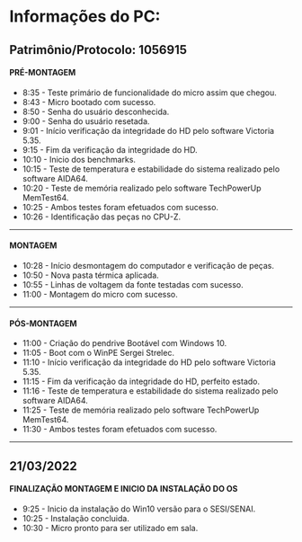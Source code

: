 # Informações do PC:

## Patrimônio/Protocolo: 1056915

#### PRÉ-MONTAGEM
- 8:35 - Teste primário de funcionalidade do micro assim que chegou.    
- 8:43 - Micro bootado com sucesso.
- 8:50 - Senha do usuário desconhecida.
- 9:00 - Senha do usuário resetada.
- 9:01 - Início verificação da integridade do HD pelo software Victoria 5.35.
- 9:15 - Fim da verificação da integridade do HD.
- 10:10 - Inicio dos benchmarks.
- 10:15 - Teste de temperatura e estabilidade do sistema realizado pelo software AIDA64.
- 10:20 - Teste de memória realizado pelo software TechPowerUp MemTest64.
- 10:25 - Ambos testes foram efetuados com sucesso.
- 10:26 - Identificação das peças no CPU-Z.

***

#### MONTAGEM
- 10:28 - Início desmontagem do computador e verificação de peças.
- 10:50 - Nova pasta térmica aplicada.
- 10:55 - Linhas de voltagem da fonte testadas com sucesso.
- 11:00 - Montagem do micro com sucesso.

***

#### PÓS-MONTAGEM
- 11:00 - Criação do pendrive Bootável com Windows 10.
- 11:05 - Boot com o WinPE Sergei Strelec.
- 11:10 - Início verificação da integridade do HD pelo software Victoria 5.35.
- 11:15 - Fim da verificação da integridade do HD, perfeito estado.
- 11:16  - Teste de temperatura e estabilidade do sistema realizado pelo software AIDA64.
- 11:25 - Teste de memória realizado pelo software TechPowerUp MemTest64.
- 11:30 - Ambos testes foram efetuados com sucesso.

***

## 21/03/2022

#### FINALIZAÇÃO MONTAGEM E INICIO DA INSTALAÇÃO DO OS

- 9:25 - Inicio da instalação do Win10 versão para o SESI/SENAI.
- 10:25 - Instalação concluida.
- 10:30 - Micro pronto para ser utilizado em sala.


